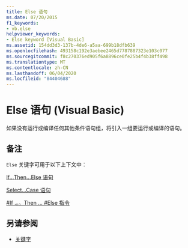 ```yaml
---
title: Else 语句
ms.date: 07/20/2015
f1_keywords:
- vb.else
helpviewer_keywords:
- Else keyword [Visual Basic]
ms.assetid: 154dd3d3-137b-4de6-a5aa-699b18dfb639
ms.openlocfilehash: 493158c192e3aebee2465d7787887323e103c077
ms.sourcegitcommit: f8c270376ed905f6a8896ce0fe25b4f4b38ff498
ms.translationtype: MT
ms.contentlocale: zh-CN
ms.lasthandoff: 06/04/2020
ms.locfileid: "84404688"
---
```

# <a name="else-statement-visual-basic"></a>Else 语句 (Visual Basic)
如果没有运行或编译任何其他条件语句组，将引入一组要运行或编译的语句。  
  
## <a name="remarks"></a>备注  
 `Else` 关键字可用于以下上下文中：  
  
 [If...Then...Else 语句](if-then-else-statement.md)  
  
 [Select...Case 语句](select-case-statement.md)  
  
 [#If .。。Then ... #Else 指令](../directives/if-then-else-directives.md)  
  
## <a name="see-also"></a>另请参阅

- [关键字](../keywords/index.md)
